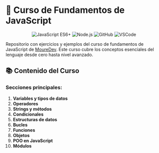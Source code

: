# 🚀 Curso de Fundamentos de JavaScript  

<p align="center">
  <img src="https://img.shields.io/badge/JavaScript-ES6+-F7DF1E?style=for-the-badge&logo=javascript&logoColor=yellow" alt="JavaScript ES6+">
  <img src="https://img.shields.io/badge/Node.js-339933?style=for-the-badge&logo=nodedotjs&logoColor=white" alt="Node.js">
  <img src="https://img.shields.io/badge/GitHub-100000?style=for-the-badge&logo=github&logoColor=white" alt="GitHub">
  <img src="https://img.shields.io/badge/Visual_Studio_Code-0078D4?style=for-the-badge&logo=visual%20studio%20code&logoColor=white" alt="VSCode">
</p>

Repositorio con ejercicios y ejemplos del curso de fundamentos de JavaScript de [MoureDev](https://github.com/mouredev). Este curso cubre los conceptos esenciales del lenguaje desde cero hasta nivel avanzado.

## 📚 Contenido del Curso

### Secciones principales:
1. **Variables y tipos de datos**
2. **Operadores**
3. **Strings y métodos**
4. **Condicionales**
5. **Estructuras de datos**
6. **Bucles**
7. **Funciones**
8. **Objetos**
9. **POO en JavaScript**
10. **Módulos**
